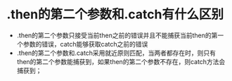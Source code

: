 # .then的第二个参数和.catch有什么区别

- .then的第二个参数只接受当前then之前的错误并且不能捕获当前then的第一个参数的错误，catch能够获取catch之前的错误
- .then的第二个参数和.catch采用就近原则匹配，当两者都存在时，则只有then的第二个参数能捕获到，如果then的第二个参数不存在，则catch方法会捕获到；